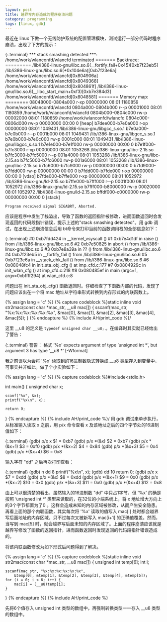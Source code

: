 ```yaml
---
layout: post
title: 越界写内存造成的程序崩溃问题
category: programming
tags: [linux, gdb]
---
```


最近在 linux 下做一个无线防护系统的配置管理模块，测试运行一部分代码时程序崩溃，出现了下方的提示：

{:.terminal}
    *** stack smashing detected ***: /home/work/wlanconfd/wlancfd terminated
    ======= Backtrace: =========
    /lib/i386-linux-gnu/libc.so.6(__fortify_fail+0x45)[0xb7f23eb5]
    /lib/i386-linux-gnu/libc.so.6(+0x104e6a)[0xb7f23e6a]
    /home/work/wlanconfd/wlancfd[0x804906a]
    /home/work/wlanconfd/wlancfd[0x8049368]
    /home/work/wlanconfd/wlancfd[0x804861f]
    /lib/i386-linux-gnu/libc.so.6(__libc_start_main+0xf3)[0xb7e384d3]
    /home/work/wlanconfd/wlancfd[0x8048581]
    ======= Memory map: ========
    08048000-0804a000 r-xp 00000000 08:01 1180859    /home/work/wlanconfd/wlancfd
    0804a000-0804b000 r--p 00001000 08:01 1180859    /home/work/wlanconfd/wlancfd
    0804b000-0804c000 rw-p 00002000 08:01 1180859    /home/work/wlanconfd/wlancfd
    0804c000-0806d000 rw-p 00000000 00:00 0          [heap]
    b7dee000-b7e0a000 r-xp 00000000 08:01 1049431    /lib/i386-linux-gnu/libgcc_s.so.1
    b7e0a000-b7e0b000 r--p 0001b000 08:01 1049431    /lib/i386-linux-gnu/libgcc_s.so.1
    b7e0b000-b7e0c000 rw-p 0001c000 08:01 1049431    /lib/i386-linux-gnu/libgcc_s.so.1
    b7e1e000-b7e1f000 rw-p 00000000 00:00 0 
    b7e1f000-b7fc3000 r-xp 00000000 08:01 1053268    /lib/i386-linux-gnu/libc-2.15.so
    b7fc3000-b7fc5000 r--p 001a4000 08:01 1053268    /lib/i386-linux-gnu/libc-2.15.so
    b7fc5000-b7fc6000 rw-p 001a6000 08:01 1053268    /lib/i386-linux-gnu/libc-2.15.so
    b7fc6000-b7fc9000 rw-p 00000000 00:00 0 
    b7fd9000-b7fdd000 rw-p 00000000 00:00 0 
    b7fdd000-b7fde000 r-xp 00000000 00:00 0          [vdso]
    b7fde000-b7ffe000 r-xp 00000000 08:01 1052972    /lib/i386-linux-gnu/ld-2.15.so
    b7ffe000-b7fff000 r--p 0001f000 08:01 1052972    /lib/i386-linux-gnu/ld-2.15.so
    b7fff000-b8000000 rw-p 00020000 08:01 1052972    /lib/i386-linux-gnu/ld-2.15.so
    bffdf000-c0000000 rw-p 00000000 00:00 0          [stack]
    
    Program received signal SIGABRT, Aborted.

<!-- excerpt -->

应该是程序中发生了栈溢出，导致了函数的返回指针被修改，进而函数返回时会发现返回的代码段指针错误，提示上述的"stack smashing detected"。用 gdb 调试，在出现上述崩溃信息后用 bt命令来打印当前的函数调用栈的全部信息如下：

{:.terminal}
    #0  0xb7fdd424 in __kernel_vsyscall ()
    #1  0xb7e4d1df in raise () from /lib/i386-linux-gnu/libc.so.6
    #2  0xb7e50825 in abort () from /lib/i386-linux-gnu/libc.so.6
    #3  0xb7e8a39a in ?? () from /lib/i386-linux-gnu/libc.so.6
    #4  0xb7f23eb5 in __fortify_fail () from /lib/i386-linux-gnu/libc.so.6
    #5  0xb7f23e6a in __stack_chk_fail () from /lib/i386-linux-gnu/libc.so.6
    #6  0x08048fc4 in init_sta_obj_cfg () at imp_cfd.c:177
    #7  0x0804929c in init_wlan_cfg () at imp_cfd.c:218
    #8  0x080485ef in main (argc=1, argv=0xbffff294) at wlan_cfd.c:8

问题出在 init_sta_obj_cfg() 函数返回时。仔细检查了下函数内部的代码，发现了问题应该出在一个将 mac 地址从字符串形式转换到内存形式的内联函数上。

{% assign lang = 'c' %}
{% capture codeblock %}static inline void str2mac(const char *mac_str, __u8 mac[])
{
    sscanf(mac_str, "%x:%x:%x:%x:%x:%x",
        &mac[0], &mac[1], &mac[2], &mac[3], &mac[4], &mac[5]);
}
{% endcapture %}
{% include AH/print_code %}/

这里 __u8 的定义是 `typedef unsigned char __u8;` 。在编译时其实就已经给出了警告：

{:.terminal}
    警告： 格式 ‘%x’ expects argument of type ‘unsigned int *’, but argument 3 has type ‘__u8 *’ [-Wformat]

我之前误以为会将 '%x' 读取到的16进制数隐式转换成 __u8 类型存入到变量中，可事实并非如此。做了个小实验如下：

{% assign lang = 'c' %}
{% capture codeblock %}#include<stdio.h>

int main()
{
    unsigned char x;

    scanf("%x", &x);
    printf("%x\n", x);

    return 0;
}
{% endcapture %}
{% include AH/print_code %}/
用 gdb 调试来单步执行，从标准输入读取 x 之前，用 p/x 命令查看 x 及该地址之后的四个字节处的16进制值如下：

{:.terminal}
    (gdb) p/x x
	$1 = 0xb7
    (gdb) p/x *(&x)
    $2 = 0xb7
    (gdb) p/x *(&x+1)
    $3 = 0xf0
    (gdb) p/x *(&x+2)
    $4 = 0x84
    (gdb) p/x *(&x+3)
    $5 = 0x4
    (gdb) p/x *(&x+4)
    $6 = 0x8

输入字符 "dd" 之后再次打印查看：

{:.terminal}
    (gdb) n
    dd
    8         printf("%x\n", x);
    (gdb) 
    dd
    10        return 0;
    (gdb) p/x x
    $7 = 0xdd
    (gdb) p/x *(&x)
    $8 = 0xdd
    (gdb) p/x *(&x+1)
    $9 = 0x0
    (gdb) p/x *(&x+2)
    $10 = 0x0
    (gdb) p/x *(&x+3)
    $11 = 0x0
    (gdb) p/x *(&x+4)
    $12 = 0x8

由上可以很清楚的看出，虽然输入的16进制数 "dd" 中只占1字节，但 '%x' 的确是按照 ‘unsigned int *’ 类型来读取的，在32位的小端系统上，将 x 地址增大方向上的3个字节都置为了0 。这样会造成未知的内存区域被修改，从而产生安全隐患。再看上面的那个内联函数，其实每次将 '%x' 读取的值写入 mac[i] 处时都会越界写后面地址的内存区域，只不过每次又被新写入 mac[i+1] 的正确值覆盖。然而，当写到 mac[5] 时，就会越界写后面未知的内存区域了。上面的程序崩溃应该就是越界写修改了函数的返回指针，进而函数返回时发现返回的代码段指针错误造成的。

将该内联函数修改为如下形式后问题得到了解决。

{% assign lang = 'c' %}
{% capture codeblock %}static inline void str2mac(const char *mac_str, __u8 mac[])
{
    unsigned int temp[6];
    int i;

    sscanf(mac_str, "%x:%x:%x:%x:%x:%x",
        &temp[0], &temp[1], &temp[2], &temp[3], &temp[4], &temp[5]);
    for (i = 0; i < 6; i++) {
        mac[i] = (__u8)temp[i];
    }
}
{% endcapture %}
{% include AH/print_code %}

先将6个值存入 unsigned int 类型的数组中，再强制转换类型一一存入 __u8 类型的数组中。